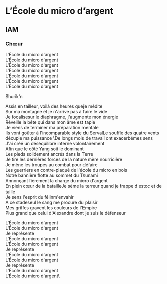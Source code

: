 # L’École du micro d’argent

## IAM

### Chœur

L'École du micro d'argent\
L'École du micro d'argent\
L'École du micro d'argent\
L'École du micro d'argent\
L'École du micro d'argent\
L'École du micro d'argent\
L'École du micro d'argent

Shurik'n

Assis en tailleur, voilà des heures queje médite\
Sur ma montagne et je n'arrive pas à faire le vide\
Je focalisesur le diaphragme, j'augmente mon énergie\
Réveille la bête qui dans mon âme est tapie\
Je viens de terminer ma préparation mentale\
Ils vont goûter à l'incomparable style du ServalLe souffle des quatre vents décuple ma puissance
\De longs mois de travail ont exacerbémes sens\
J'ai créé un déséquilibre interne volontairement\
Afin que le côté Yang soit le dominant\
Les pieds solidement ancrés dans la Terre\
Je tire les dernières forces de la nature mère nourricière\
Je mène les troupes au combat pour défaire\
Les guerriers en contre-plaqué de l'école du micro en bois\
Notre bannière flotte au sommet du Tsunami\
Annonçant fièrement la charge du micro d'argent\
En plein cœur de la batailleJe sème la terreur quand je frappe d'estoc et de taille\
Je sens l'esprit du félinm'envahir\
À ce stadeseul le sang me procure du plaisir\
Mes griffes gravent les couleurs de l'Empire\
Plus grand que celui d'Alexandre dont je suis le défenseur

L'École du micro d'argent\
L'École du micro d'argent\
Je représente\
L'École du micro d'argent\
L'École du micro d'argent\
Je représente\
L'École du micro d'argent\
L'École du micro d'argent\
Je représente\
L'École du micro d'argent\
L'École du micro d'argent\
